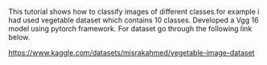 This tutorial shows how to classify images of different classes.for example i had used vegetable dataset which contains 10 classes.
Developed a Vgg 16 model using pytorch framework.
For dataset go through the following link below.

https://www.kaggle.com/datasets/misrakahmed/vegetable-image-dataset
